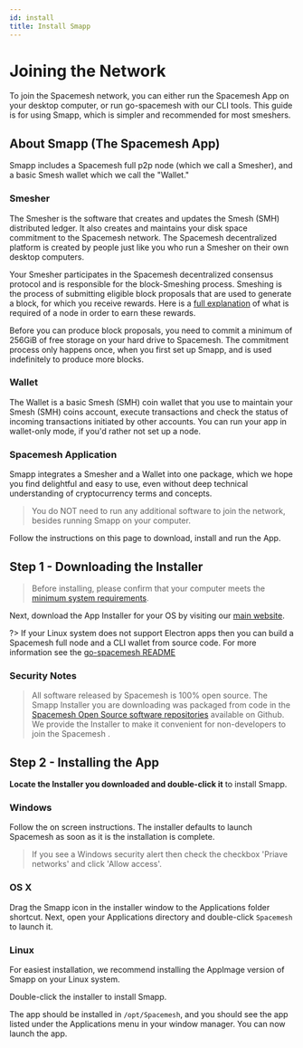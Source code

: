 ```yaml
---
id: install
title: Install Smapp
---
```


# Joining the Network

To join the Spacemesh network, you can either run the Spacemesh App on your desktop computer, or run go-spacemesh with our CLI tools. This guide is for using Smapp, which is simpler and recommended for most smeshers.

## About Smapp (The Spacemesh App)

Smapp includes a Spacemesh full p2p node (which we call a Smesher), and a basic Smesh wallet which we call the "Wallet."

### Smesher
The Smesher is the software that creates and updates the Smesh (SMH) distributed ledger. It also creates and maintains your disk space commitment to the Spacemesh network. The Spacemesh decentralized platform is created by people just like you who run a Smesher on their own desktop computers.

Your Smesher participates in the Spacemesh decentralized consensus protocol and is responsible for the block-Smeshing process. Smeshing is the process of submitting eligible block proposals that are used to generate a block, for which you receive rewards. Here is a [full explanation](https://spacemesh.io/blog/requirements-for-spacemesh-rewards/) of what is required of a node in order to earn these rewards.

Before you can produce block proposals, you need to commit a minimum of 256GiB of free storage on your hard drive to Spacemesh. The commitment process only happens once, when you first set up Smapp, and is used indefinitely to produce more blocks.

### Wallet
The Wallet is a basic Smesh (SMH) coin wallet that you use to maintain your Smesh (SMH) coins account, execute transactions and check the status of incoming transactions initiated by other accounts. You can run your app in wallet-only mode, if you'd rather not set up a node.

### Spacemesh Application
Smapp integrates a Smesher and a Wallet into one package, which we hope you find delightful and easy to use, even without deep technical understanding of cryptocurrency terms and concepts.

> You do NOT need to run any additional software to join the network, besides running Smapp on your computer.

Follow the instructions on this page to download, install and run the App.

## Step 1 - Downloading the Installer

> Before installing, please confirm that your computer meets the [minimum system requirements](https://docs.spacemesh.io/docs/start/requirements).

Next, download the App Installer for your OS by visiting our [main website](https://spacemesh.io/start).

?> If your Linux system does not support Electron apps then you can build a Spacemesh full node and a CLI wallet from source code. For more information see the [go-spacemesh README](https://github.com/spacemeshos/go-spacemesh)

### Security Notes

> All software released by Spacemesh is 100% open source. The Smapp Installer you are downloading was packaged from code in the [Spacemesh Open Source software repositories](https://github.com/spacemeshos) available on Github. We provide the Installer to make it convenient for non-developers to join the Spacemesh .

## Step 2 - Installing the App

**Locate the Installer you downloaded and double-click it** to install Smapp.

### Windows
Follow the on screen instructions. The installer defaults to launch Spacemesh as soon as it is the installation is complete.

> If you see a Windows security alert then check the checkbox 'Priave networks' and click 'Allow access'.

### OS X
Drag the Smapp icon in the installer window to the Applications folder shortcut. Next, open your Applications directory and double-click `Spacemesh` to launch it.

### Linux

For easiest installation, we recommend installing the AppImage version of Smapp on your Linux system.

Double-click the installer to install Smapp.

The app should be installed in `/opt/Spacemesh`, and you should see the app listed under the Applications menu in your window manager. You can now launch the app.
